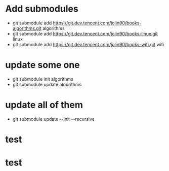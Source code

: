 # Add submodules
- git submodule add https://git.dev.tencent.com/jolin90/books-algorithms.git algorithms
- git submodule add https://git.dev.tencent.com/jolin90/books-linux.git linux
- git submodule add https://git.dev.tencent.com/jolin90/books-wifi.git wifi


# update some one
- git submodule init algorithms
- git submodule update algorithms

# update all of them
- git submodule update --init --recursive
# test 
# test 
